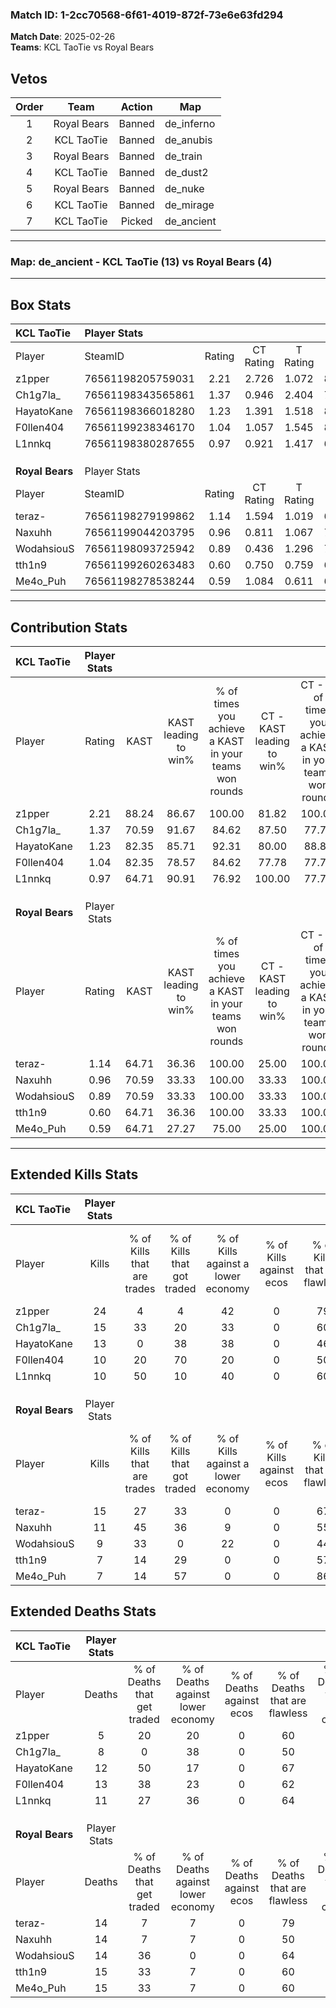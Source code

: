 ### Match ID: 1-2cc70568-6f61-4019-872f-73e6e63fd294  
**Match Date**: 2025-02-26  
**Teams**: KCL TaoTie vs Royal Bears  

## Vetos  

| Order | Team | Action | Map |
| :---: | :--: | :----: | --- |
| 1 | Royal Bears | Banned | de_inferno |
| 2 | KCL TaoTie | Banned | de_anubis |
| 3 | Royal Bears | Banned | de_train |
| 4 | KCL TaoTie | Banned | de_dust2 |
| 5 | Royal Bears | Banned | de_nuke |
| 6 | KCL TaoTie | Banned | de_mirage |
| 7 | KCL TaoTie | Picked | de_ancient |

---  

### **Map**: de_ancient - KCL TaoTie (13) vs Royal Bears (4)  
---  

## Box Stats  

| **KCL TaoTie**  | Player Stats      |        |           |          |       |       |       |         |        |      |     |
| :- | :- | :-: | :-: | :-: | :-: | :-: | :-: | :-: | :-: | :-: | :-: |
| Player          | SteamID           | Rating | CT Rating | T Rating | KAST  |  ADR  | Kills | Assists | Deaths | K/D  | HS% |
| z1pper          | 76561198205759031 |  2.21  |   2.726   |  1.072   | 88.24 | 132.7 |  24   |    2    |   5    | 4.80 | 41  |
| Ch1g7la_        | 76561198343565861 |  1.37  |   0.946   |  2.404   | 70.59 | 82.2  |  15   |    3    |   8    | 1.88 | 33  |
| HayatoKane      | 76561198366018280 |  1.23  |   1.391   |  1.518   | 82.35 | 78.0  |  13   |    5    |   12   | 1.08 | 46  |
| F0llen404       | 76561199238346170 |  1.04  |   1.057   |  1.545   | 82.35 | 77.9  |  10   |    5    |   13   | 0.77 | 40  |
| L1nnkq          | 76561198380287655 |  0.97  |   0.921   |  1.417   | 64.71 | 73.9  |  10   |    6    |   11   | 0.91 | 20  |
|                 |                   |        |           |          |       |       |       |         |        |      |     |
|                 |                   |        |           |          |       |       |       |         |        |      |     |
|                 |                   |        |           |          |       |       |       |         |        |      |     |
| **Royal Bears** | Player Stats      |        |           |          |       |       |       |         |        |      |     |
| Player          | SteamID           | Rating | CT Rating | T Rating | KAST  |  ADR  | Kills | Assists | Deaths | K/D  | HS% |
| teraz-          | 76561198279199862 |  1.14  |   1.594   |  1.019   | 64.71 | 84.5  |  15   |    2    |   14   | 1.07 | 53  |
| Naxuhh          | 76561199044203795 |  0.96  |   0.811   |  1.067   | 70.59 | 78.7  |  11   |    2    |   14   | 0.79 | 72  |
| WodahsiouS      | 76561198093725942 |  0.89  |   0.436   |  1.296   | 70.59 | 81.7  |   9   |    5    |   14   | 0.64 | 55  |
| tth1n9          | 76561199260263483 |  0.60  |   0.750   |  0.759   | 64.71 | 48.9  |   7   |    4    |   15   | 0.47 | 42  |
| Me4o_Puh        | 76561198278538244 |  0.59  |   1.084   |  0.611   | 64.71 | 45.2  |   7   |    5    |   15   | 0.47 | 28  |
---  

## Contribution Stats  

| **KCL TaoTie**  | Player Stats |       |                      |                                                        |                           |                                                             |                          |                                                            |
| :- | :-: | :-: | :-: | :-: | :-: | :-: | :-: | :-: |
| Player          |    Rating    | KAST  | KAST leading to win% | % of times you achieve a KAST in your teams won rounds | CT - KAST leading to win% | CT - % of times you achieve a KAST in your teams won rounds | T - KAST leading to win% | T - % of times you achieve a KAST in your teams won rounds |
| z1pper          |     2.21     | 88.24 |        86.67         |                         100.00                         |           81.82           |                           100.00                            |          100.00          |                           100.00                           |
| Ch1g7la_        |     1.37     | 70.59 |        91.67         |                         84.62                          |           87.50           |                            77.78                            |          100.00          |                           100.00                           |
| HayatoKane      |     1.23     | 82.35 |        85.71         |                         92.31                          |           80.00           |                            88.89                            |          100.00          |                           100.00                           |
| F0llen404       |     1.04     | 82.35 |        78.57         |                         84.62                          |           77.78           |                            77.78                            |          80.00           |                           100.00                           |
| L1nnkq          |     0.97     | 64.71 |        90.91         |                         76.92                          |          100.00           |                            77.78                            |          75.00           |                           75.00                            |
|                 |              |       |                      |                                                        |                           |                                                             |                          |                                                            |
|                 |              |       |                      |                                                        |                           |                                                             |                          |                                                            |
|                 |              |       |                      |                                                        |                           |                                                             |                          |                                                            |
| **Royal Bears** | Player Stats |       |                      |                                                        |                           |                                                             |                          |                                                            |
| Player          |    Rating    | KAST  | KAST leading to win% | % of times you achieve a KAST in your teams won rounds | CT - KAST leading to win% | CT - % of times you achieve a KAST in your teams won rounds | T - KAST leading to win% | T - % of times you achieve a KAST in your teams won rounds |
| teraz-          |     1.14     | 64.71 |        36.36         |                         100.00                         |           25.00           |                           100.00                            |          42.86           |                           100.00                           |
| Naxuhh          |     0.96     | 70.59 |        33.33         |                         100.00                         |           33.33           |                           100.00                            |          33.33           |                           100.00                           |
| WodahsiouS      |     0.89     | 70.59 |        33.33         |                         100.00                         |           33.33           |                           100.00                            |          33.33           |                           100.00                           |
| tth1n9          |     0.60     | 64.71 |        36.36         |                         100.00                         |           33.33           |                           100.00                            |          37.50           |                           100.00                           |
| Me4o_Puh        |     0.59     | 64.71 |        27.27         |                         75.00                          |           25.00           |                           100.00                            |          28.57           |                           66.67                            |
---  

## Extended Kills Stats  

| **KCL TaoTie**  | Player Stats |                            |                            |                                    |                         |                              |                                 |                                       |                    |           |
| :- | :-: | :-: | :-: | :-: | :-: | :-: | :-: | :-: | :-: | :-: |
| Player          |    Kills     | % of Kills that are trades | % of Kills that got traded | % of Kills against a lower economy | % of Kills against ecos | % of Kills that are flawless | % of Kills that are close duels | % of Kills that are assisted by flash | Pistol Round Kills | AWP Kills |
| z1pper          |      24      |             4              |             4              |                 42                 |            0            |              79              |                8                |                   0                   |         4          |     0     |
| Ch1g7la_        |      15      |             33             |             20             |                 33                 |            0            |              60              |               13                |                   0                   |         3          |     0     |
| HayatoKane      |      13      |             0              |             38             |                 38                 |            0            |              46              |                8                |                   0                   |         3          |     0     |
| F0llen404       |      10      |             20             |             70             |                 20                 |            0            |              50              |                0                |                  10                   |         0          |     0     |
| L1nnkq          |      10      |             50             |             10             |                 40                 |            0            |              60              |                0                |                   0                   |         0          |     0     |
|                 |              |                            |                            |                                    |                         |                              |                                 |                                       |                    |           |
|                 |              |                            |                            |                                    |                         |                              |                                 |                                       |                    |           |
|                 |              |                            |                            |                                    |                         |                              |                                 |                                       |                    |           |
| **Royal Bears** | Player Stats |                            |                            |                                    |                         |                              |                                 |                                       |                    |           |
| Player          |    Kills     | % of Kills that are trades | % of Kills that got traded | % of Kills against a lower economy | % of Kills against ecos | % of Kills that are flawless | % of Kills that are close duels | % of Kills that are assisted by flash | Pistol Round Kills | AWP Kills |
| teraz-          |      15      |             27             |             33             |                 0                  |            0            |              67              |                0                |                   0                   |         4          |     0     |
| Naxuhh          |      11      |             45             |             36             |                 9                  |            0            |              55              |                9                |                   9                   |         1          |     0     |
| WodahsiouS      |      9       |             33             |             0              |                 22                 |            0            |              44              |               11                |                   0                   |         1          |     0     |
| tth1n9          |      7       |             14             |             29             |                 0                  |            0            |              57              |               14                |                  14                   |         0          |     0     |
| Me4o_Puh        |      7       |             14             |             57             |                 0                  |            0            |              86              |               14                |                   0                   |         0          |     0     |
## Extended Deaths Stats  

| **KCL TaoTie**  | Player Stats |                             |                                   |                          |                               |                            |                           |               |
| :- | :-: | :-: | :-: | :-: | :-: | :-: | :-: | :-: |
| Player          |    Deaths    | % of Deaths that get traded | % of Deaths against lower economy | % of Deaths against ecos | % of Deaths that are flawless | % of Deaths that are close | % of Deaths while blinded | Deaths to AWP |
| z1pper          |      5       |             20              |                20                 |            0             |              60               |             0              |            20             |       0       |
| Ch1g7la_        |      8       |              0              |                38                 |            0             |              50               |             13             |            13             |       0       |
| HayatoKane      |      12      |             50              |                17                 |            0             |              67               |             8              |             0             |       0       |
| F0llen404       |      13      |             38              |                23                 |            0             |              62               |             15             |             0             |       0       |
| L1nnkq          |      11      |             27              |                36                 |            0             |              64               |             0              |             0             |       0       |
|                 |              |                             |                                   |                          |                               |                            |                           |               |
|                 |              |                             |                                   |                          |                               |                            |                           |               |
|                 |              |                             |                                   |                          |                               |                            |                           |               |
| **Royal Bears** | Player Stats |                             |                                   |                          |                               |                            |                           |               |
| Player          |    Deaths    | % of Deaths that get traded | % of Deaths against lower economy | % of Deaths against ecos | % of Deaths that are flawless | % of Deaths that are close | % of Deaths while blinded | Deaths to AWP |
| teraz-          |      14      |              7              |                 7                 |            0             |              79               |             7              |             0             |       0       |
| Naxuhh          |      14      |              7              |                 7                 |            0             |              50               |             14             |             0             |       0       |
| WodahsiouS      |      14      |             36              |                 0                 |            0             |              64               |             0              |             7             |       0       |
| tth1n9          |      15      |             33              |                 7                 |            0             |              60               |             13             |             0             |       0       |
| Me4o_Puh        |      15      |             33              |                 7                 |            0             |              60               |             0              |             0             |       0       |
